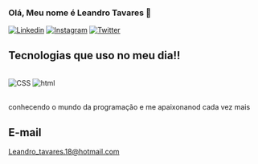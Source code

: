 ### Olá, Meu nome é Leandro Tavares 🤙
[![Linkedin](https://img.shields.io/badge/LinkedIn-0077B5?style=for-the-badge&logo=linkedin&logoColor=white)](https://www.linkedin.com/in/devleandrotavares/)
[![Instagram](https://img.shields.io/badge/Instagram-E4405F?style=for-the-badge&logo=instagram&logoColor=white)](https://www.instagram.com/taldo.tavares/)
[![Twitter](https://img.shields.io/badge/Twitter-1DA1F2?style=for-the-badge&logo=twitter&logoColor=white)](https://twitter.com/devTaldoTavares)<br>

## Tecnologias que uso no meu dia!!

<div style="diplay: inline_block"><br>
    <img aling="center" alt="CSS" src=https://img.shields.io/badge/CSS-239120?&style=for-the-badge&logo=css3&logoColor=white>
        <img aling="center" alt="html" src="https://img.shields.io/badge/HTML5-E34F26?style=for-the-badge&logo=html5&logoColor=white">
</div><br>

conhecendo o mundo da programação e me apaixonanod cada vez mais

## E-mail<br>
Leandro_tavares.18@hotmail.com
